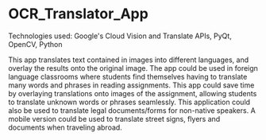 # OCR_Translator_App
Technologies used: Google's Cloud Vision and Translate APIs, PyQt, OpenCV, Python

This app translates text contained in images into different languages, and overlay the results onto the original image. The app could be used in foreign language classrooms where students find themselves having to translate many words and phrases in reading assignments. This app could save time by overlaying translations onto images of the assignment, allowing students to translate unknown words or phrases seamlessly. This application could also be used to translate legal documents/forms for non-native speakers. A mobile version could be used to translate street signs, flyers and documents when traveling abroad.
